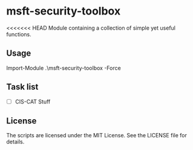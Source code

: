 # msft-security-toolbox
<<<<<<< HEAD
Module containing a collection of simple yet useful functions. 

## Usage
Import-Module .\msft-security-toolbox -Force


## Task list
- [ ] CIS-CAT Stuff


## License
The scripts are licensed under the MIT License. See the LICENSE file for details.